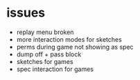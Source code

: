# issues
- replay menu broken
- more interaction modes for sketches
- perms during game not showing as spec
- dump off + pass block
- sketches for games
- spec interaction for games
